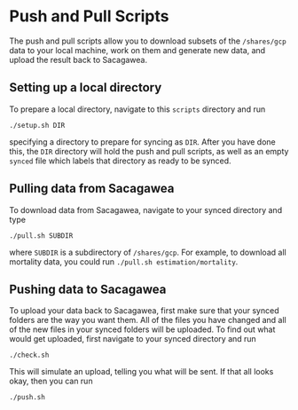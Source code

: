 # Push and Pull Scripts

The push and pull scripts allow you to download subsets of the
`/shares/gcp` data to your local machine, work on them and generate
new data, and upload the result back to Sacagawea.

## Setting up a local directory

To prepare a local directory, navigate to this `scripts` directory and run
```
./setup.sh DIR
```
specifying a directory to prepare for syncing as `DIR`.  After you
have done this, the `DIR` directory will hold the push and pull
scripts, as well as an empty `synced` file which labels that directory
as ready to be synced.

## Pulling data from Sacagawea

To download data from Sacagawea, navigate to your synced directory and
type
```
./pull.sh SUBDIR
```
where `SUBDIR` is a subdirectory of `/shares/gcp`.  For example, to
download all mortality data, you could run `./pull.sh
estimation/mortality`.

## Pushing data to Sacagawea

To upload your data back to Sacagawea, first make sure that your
synced folders are the way you want them.  All of the files you have
changed and all of the new files in your synced folders will be
uploaded.  To find out what would get uploaded, first navigate to your
synced directory and run
```
./check.sh
```

This will simulate an upload, telling you what will be sent.  If that
all looks okay, then you can run
```
./push.sh
```
